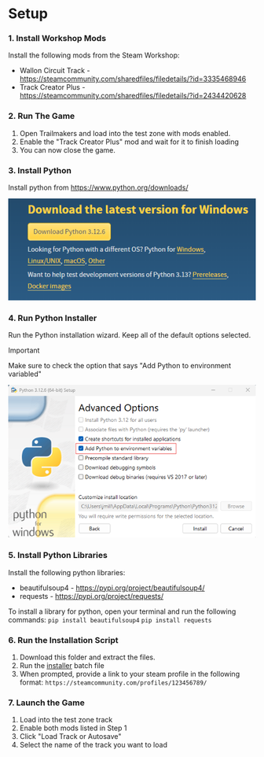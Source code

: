 # Setup

### 1. Install Workshop Mods
Install the following mods from the Steam Workshop:
* Wallon Circuit Track - https://steamcommunity.com/sharedfiles/filedetails/?id=3335468946
* Track Creator Plus - https://steamcommunity.com/sharedfiles/filedetails/?id=2434420628

### 2. Run The Game
1. Open Trailmakers and load into the test zone with mods enabled. 
2. Enable the "Track Creator Plus" mod and wait for it to finish loading
3. You can now close the game.

### 3. Install Python
Install python from https://www.python.org/downloads/

![img.png](tutorial_images/img.png)

### 4. Run Python Installer
Run the Python installation wizard. Keep all of the default options selected.
> [!IMPORTANT] 
> Make sure to check the option that says "Add Python to environment variabled"

![img_1.png](tutorial_images/img_1.png)

### 5. Install Python Libraries
Install the following python libraries:
* beautifulsoup4 - https://pypi.org/project/beautifulsoup4/
* requests - https://pypi.org/project/requests/

To install a library for python, open your terminal and run the following commands:
`pip install beautifulsoup4`
`pip install requests`

### 6. Run the Installation Script
1. Download this folder and extract the files. 
2. Run the [installer](installer.bat) batch file
3. When prompted, provide a link to your steam profile in the following format: `https://steamcommunity.com/profiles/123456789/`

### 7. Launch the Game
1. Load into the test zone track 
2. Enable both mods listed in Step 1
3. Click "Load Track or Autosave"
4. Select the name of the track you want to load